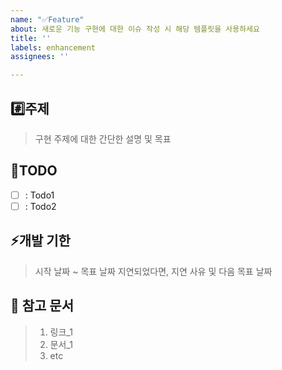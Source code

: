 ```yaml
---
name: "✅Feature"
about: 새로운 기능 구현에 대한 이슈 작성 시 해당 템플릿을 사용하세요
title: ''
labels: enhancement
assignees: ''

---
```


## #️⃣주제

> 구현 주제에 대한 간단한 설명 및 목표

## 📝TODO

- [ ] : Todo1
- [ ] : Todo2

## ⚡️개발 기한

> 시작 날짜 ~ 목표 날짜
> 지연되었다면, 지연 사유 및 다음 목표 날짜

## 💬 참고 문서

> 1. 링크_1
> 2. 문서_1
> 3. etc
